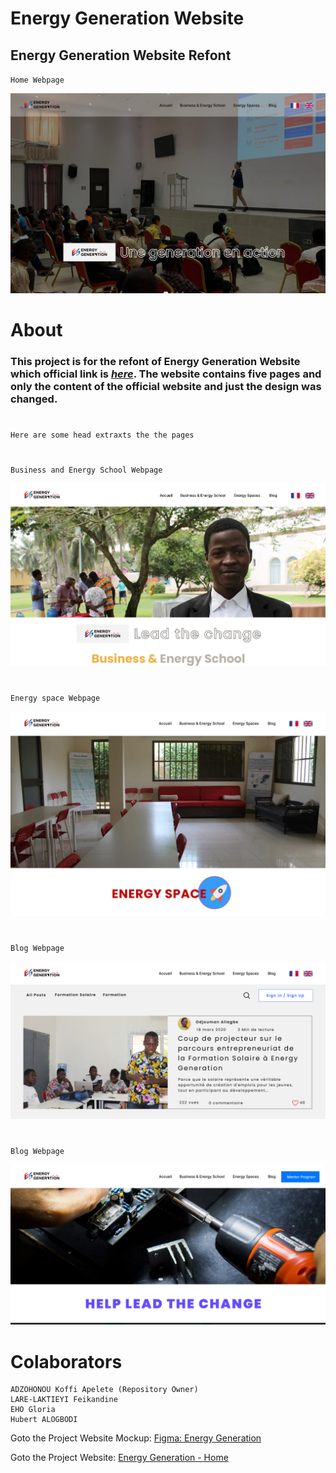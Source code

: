 
# **Energy Generation Website**
## Energy Generation Website Refont

`Home Webpage`

![Blog](readme_files/home.png)

# About

###  This project is for the refont of Energy Generation Website which official link is **_[here](https://en.energy-generation.org)_**. The website contains five pages and only the content of the official website and just the design was changed.

#

    Here are some head extraxts the the pages
#
`Business and Energy School Webpage`

![Blog](readme_files/Businessenergy.png)

#
`Energy space Webpage`

![Blog](readme_files/energyspace.png)

#
`Blog Webpage`

![Blog](readme_files/blog.png)

#

`Blog Webpage`

![Blog](readme_files/MentoringProgram.png)

#

# Colaborators

    ADZOHONOU Koffi Apelete (Repository Owner)
    LARE-LAKTIEYI Feikandine
    EHO Gloria
    Hubert ALOGBODI



Goto the Project Website Mockup: [Figma: Energy Generation](https://www.figma.com/file/fAwWbWA4bmqyCPI7QtD1L4/Energy-Generation?node-id=40%3A2)

Goto the Project Website: [Energy Generation - Home](http://energygen.epizy.com/)
